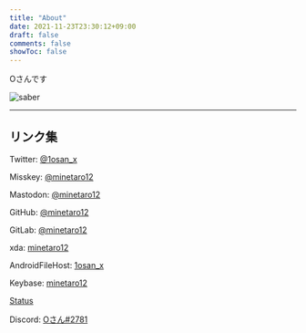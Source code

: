 ```yaml
---
title: "About"
date: 2021-11-23T23:30:12+09:00
draft: false
comments: false
showToc: false
---
```


Oさんです

![saber](/img/saber.png)

---

## リンク集

Twitter: [@1osan_x](https://twitter.com/1osan_x)

Misskey: [@minetaro12](https://msk.minetaro12.com/@minetaro12)

Mastodon: [@minetaro12](https://mstdn.jp/@minetaro12)

GitHub: [@minetaro12](https://github.com/minetaro12)

GitLab: [@minetaro12](https://gitlab.com/minetaro12)

xda: [minetaro12](https://forum.xda-developers.com/m/minetaro12.11216215/)

AndroidFileHost: [1osan_x](https://androidfilehost.com/?w=profile&uid=17248734326145681057)

Keybase: [minetaro12](https://keybase.io/minetaro12)

[Status](http://status.minetaro12.com/)

Discord: [Oさん#2781](https://discord.com/users/398120671168954381)
